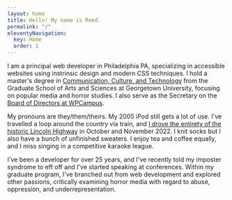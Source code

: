 ```yaml
---
layout: home
title: Hello! My name is Reed.
permalink: "/"
eleventyNavigation:
  key: Home
  order: 1
---
```


I am a principal web developer in Philadelphia PA, specializing in accessible websites using instrinsic design and modern CSS techniques. I hold a master's degree in [Communication, Culture, and Technology](https://cct.georgetown.edu/) from the Graduate School of Arts and Sciences at Georgetown University, focusing on popular media and horror studies. I also serve as the Secretary on the [Board of Directors at WPCampus](https://www.wpcampus.org/governance/board/).

My pronouns are they/them/theirs. My 2005 iPod still gets a lot of use. I've travelled a loop around the country via train, and [I drove the entirety of the historic Lincoln Highway](https://lincolnhighwayjournal.com/) in October and November 2022. I knit socks but I also have a bunch of unfinished sweaters. I enjoy tea and coffee equally, and I miss singing in a competitive karaoke league.

I've been a developer for over 25 years, and I've recently told my imposter syndrome to eff off and I've started speaking at conferences. Within my graduate program, I've branched out from web development and explored other passions, critically examining horror media with regard to abuse, oppression, and underrepresentation.
